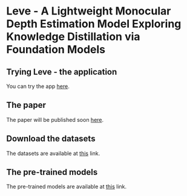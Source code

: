 # Leve - A Lightweight Monocular Depth Estimation Model Exploring Knowledge Distillation via Foundation Models

## Trying Leve - the application
You can try the app [here](https://leveai.streamlit.app/Leve).

## The paper 
The paper will be published soon [here](www.google.com).

## Download the datasets
The datasets are available at [this](https://drive.google.com/file/d/1SvHXo0fc7bdZnagk-0sF0-xLT5B0ZAqQ/view?usp=drive_link) link.

## The pre-trained models
The pre-trained models are available at [this](https://drive.google.com/file/d/19wob4JvN2xuzAId8z7BUcBea8ZvoAZjQ/view?usp=drive_link) link.
